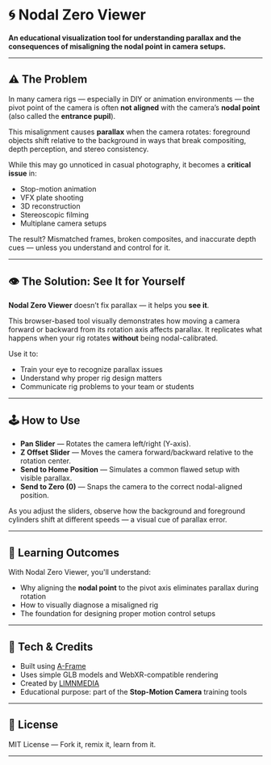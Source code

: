 # 🌀 Nodal Zero Viewer

**An educational visualization tool for understanding parallax and the consequences of misaligning the nodal point in camera setups.**

---

## ⚠️ The Problem

In many camera rigs — especially in DIY or animation environments — the pivot point of the camera is often **not aligned** with the camera’s **nodal point** (also called the **entrance pupil**).

This misalignment causes **parallax** when the camera rotates: foreground objects shift relative to the background in ways that break compositing, depth perception, and stereo consistency.

While this may go unnoticed in casual photography, it becomes a **critical issue** in:
- Stop-motion animation
- VFX plate shooting
- 3D reconstruction
- Stereoscopic filming
- Multiplane camera setups

The result? Mismatched frames, broken composites, and inaccurate depth cues — unless you understand and control for it.

---

## 👁️ The Solution: See It for Yourself

**Nodal Zero Viewer** doesn’t fix parallax — it helps you **see it**.

This browser-based tool visually demonstrates how moving a camera forward or backward from its rotation axis affects parallax. It replicates what happens when your rig rotates **without** being nodal-calibrated.

Use it to:
- Train your eye to recognize parallax issues
- Understand why proper rig design matters
- Communicate rig problems to your team or students

---

## 🕹️ How to Use

- **Pan Slider** — Rotates the camera left/right (Y-axis).
- **Z Offset Slider** — Moves the camera forward/backward relative to the rotation center.
- **Send to Home Position** — Simulates a common flawed setup with visible parallax.
- **Send to Zero (0)** — Snaps the camera to the correct nodal-aligned position.

As you adjust the sliders, observe how the background and foreground cylinders shift at different speeds — a visual cue of parallax error.

---

## 🧠 Learning Outcomes

With Nodal Zero Viewer, you'll understand:
- Why aligning the **nodal point** to the pivot axis eliminates parallax during rotation
- How to visually diagnose a misaligned rig
- The foundation for designing proper motion control setups

---

## 🔧 Tech & Credits

- Built using [A-Frame](https://aframe.io)
- Uses simple GLB models and WebXR-compatible rendering
- Created by [LIMNMEDIA](https://limnmedia.com)  
- Educational purpose: part of the **Stop-Motion Camera** training tools

---

## 📜 License

MIT License — Fork it, remix it, learn from it.

---